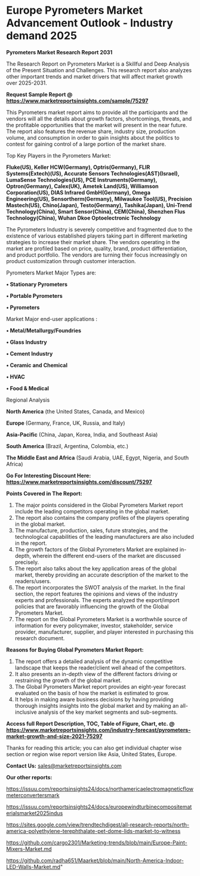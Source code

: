  # Europe Pyrometers Market Advancement Outlook - Industry demand 2025

<strong>Pyrometers Market Research Report 2031</strong>

The Research Report on Pyrometers Market is a Skillful and Deep Analysis of the Present Situation and Challenges. This research report also analyzes other important trends and market drivers that will affect market growth over 2025-2031.

<strong>Request Sample Report @ <a href=https://www.marketreportsinsights.com/sample/75297>https://www.marketreportsinsights.com/sample/75297</a></strong>

This Pyrometers market report aims to provide all the participants and the vendors will all the details about growth factors, shortcomings, threats, and the profitable opportunities that the market will present in the near future. The report also features the revenue share, industry size, production volume, and consumption in order to gain insights about the politics to contest for gaining control of a large portion of the market share.

Top Key Players in the Pyrometers Market:

<strong>Fluke(US), Keller HCW(Germany), Optris(Germany), FLIR Systems(Extech)(US), Accurate Sensors Technologies(AST)(Israel), LumaSense Technologies(US), PCE Instruments(Germany), Optron(Germany), Calex(UK), Ametek Land(US), Williamson Corporation(US), DIAS Infrared GmbH(Germany), Omega Engineering(US), Sensortherm(Germany), Milwaukee Tool(US), Precision Mastech(US), Chino(Japan), Testo(Germany), Tashika(Japan), Uni-Trend Technology(China), Smart Sensor(China), CEM(China), Shenzhen Flus Technology(China), Wuhan Dkoe Optoelectronic Technology</strong>

The Pyrometers Industry is severely competitive and fragmented due to the existence of various established players taking part in different marketing strategies to increase their market share. The vendors operating in the market are profiled based on price, quality, brand, product differentiation, and product portfolio. The vendors are turning their focus increasingly on product customization through customer interaction.

Pyrometers Market Major Types are:

<strong>• Stationary Pyrometers

• Portable Pyrometers

• Pyrometers</strong>

Market Major end-user applications :

<strong>• Metal/Metallurgy/Foundries

• Glass Industry

• Cement Industry

• Ceramic and Chemical

• HVAC

• Food & Medical</strong>

Regional Analysis

</u><strong><b>North America</b></strong> (the United States, Canada, and Mexico)

<strong><b>Europe </b></strong>(Germany, France, UK, Russia, and Italy)

<strong><b>Asia-Pacific</b></strong> (China, Japan, Korea, India, and Southeast Asia)

<strong><b>South America</b></strong> (Brazil, Argentina, Colombia, etc.)

<strong><b>The Middle East and Africa</b></strong> (Saudi Arabia, UAE, Egypt, Nigeria, and South Africa)

<strong>Go For Interesting Discount Here: <a href=https://www.marketreportsinsights.com/discount/75297>https://www.marketreportsinsights.com/discount/75297</a></strong>

<strong>Points Covered in The Report:</strong>
<ol>
  <li>The major points considered in the Global Pyrometers Market report include the leading competitors operating in the global market.</li>
  <li>The report also contains the company profiles of the players operating in the global market.</li>
  <li>The manufacture, production, sales, future strategies, and the technological capabilities of the leading manufacturers are also included in the report.</li>
  <li>The growth factors of the Global Pyrometers Market are explained in-depth, wherein the different end-users of the market are discussed precisely.</li>
  <li>The report also talks about the key application areas of the global market, thereby providing an accurate description of the market to the readers/users.</li>
  <li>The report incorporates the SWOT analysis of the market. In the final section, the report features the opinions and views of the industry experts and professionals. The experts analyzed the export/import policies that are favorably influencing the growth of the Global Pyrometers Market.</li>
  <li>The report on the Global Pyrometers Market is a worthwhile source of information for every policymaker, investor, stakeholder, service provider, manufacturer, supplier, and player interested in purchasing this research document.</li>
</ol>
<strong>Reasons for Buying Global Pyrometers Market Report:</strong>

<ol>
  <li>The report offers a detailed analysis of the dynamic competitive landscape that keeps the reader/client well ahead of the competitors.</li>
  <li>It also presents an in-depth view of the different factors driving or restraining the growth of the global market.</li>
  <li>The Global Pyrometers Market report provides an eight-year forecast evaluated on the basis of how the market is estimated to grow.</li>
  <li>It helps in making aware business decisions by having providing thorough insights insights into the global market and by making an all-inclusive analysis of the key market segments and sub-segments.</li>
</ol>
<strong>Access full Report Description, TOC, Table of Figure, Chart, etc. @ <a href=https://www.marketreportsinsights.com/industry-forecast/pyrometers-market-growth-and-size-2021-75297>https://www.marketreportsinsights.com/industry-forecast/pyrometers-market-growth-and-size-2021-75297</a></strong>


Thanks for reading this article; you can also get individual chapter wise section or region wise report version like Asia, United States, Europe.

<strong>Contact Us:</strong>
sales@marketreportsinsights.com

<strong>Our other reports:</strong>

<a href=https://issuu.com/reportsinsights24/docs/northamericaelectromagneticflowmeterconvertersmark>https://issuu.com/reportsinsights24/docs/northamericaelectromagneticflowmeterconvertersmark</a>

<a href=https://issuu.com/reportsinsights24/docs/europewindturbinecompositematerialsmarket2025indus>https://issuu.com/reportsinsights24/docs/europewindturbinecompositematerialsmarket2025indus</a>

<a href=https://sites.google.com/view/trendtechdigest/all-research-reports/north-america-polyethylene-terephthalate-pet-dome-lids-market-to-witness>https://sites.google.com/view/trendtechdigest/all-research-reports/north-america-polyethylene-terephthalate-pet-dome-lids-market-to-witness</a>

<a href=https://github.com/cargo2301/Marketing-trends/blob/main/Europe-Paint-Mixers-Market.md>https://github.com/cargo2301/Marketing-trends/blob/main/Europe-Paint-Mixers-Market.md</a>

<a href=https://github.com/radha651/Maarket/blob/main/North-America-Indoor-LED-Walls-Market.md>https://github.com/radha651/Maarket/blob/main/North-America-Indoor-LED-Walls-Market.md</a>"
